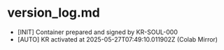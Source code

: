 # version_log.md

- [INIT] Container prepared and signed by KR-SOUL-000
- [AUTO] KR activated at 2025-05-27T07:49:10.011902Z (Colab Mirror)
